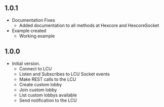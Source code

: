 ## 1.0.1

- Documentation Fixes
    * Added documentation to all methods at Hexcore and HexcoreSocket
- Example created
    * Working example

## 1.0.0

- Initial version.
    * Connect to LCU
    * Listen and Subscribes to LCU Socket events
    * Make REST calls to the LCU 
    * Create custom lobby
    * Join custom lobby
    * List custom lobbys available
    * Send notification to the LCU

